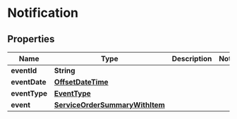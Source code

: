 # Notification

## Properties
Name | Type | Description | Notes
------------ | ------------- | ------------- | -------------
**eventId** | **String** |  | 
**eventDate** | [**OffsetDateTime**](OffsetDateTime.md) |  | 
**eventType** | [**EventType**](EventType.md) |  | 
**event** | [**ServiceOrderSummaryWithItem**](ServiceOrderSummaryWithItem.md) |  | 
